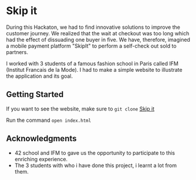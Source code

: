 # Skip it

During this Hackaton, we had to find innovative solutions to improve the customer journey. We realized that the wait at checkout was too long which had the effect of dissuading one buyer in five. We have, therefore, imagined a mobile payment platform "SkipIt" to perform a self-check out sold to partners.

I worked with 3 students of a famous fashion school in Paris called IFM (Institut Francais de la Mode).
I had to make a simple website to illustrate the application and its goal.

## Getting Started

If you want to see the website, make sure to `git clone` [Skip it](https://github.com/DianeDerycke/skip_it_hackaton_ifm.git)

Run the command `open index.html`

## Acknowledgments

- 42 school and IFM to gave us the opportunity to participate to this enriching experience.
- The 3 students with who i have done this project, i learnt a lot from them.
